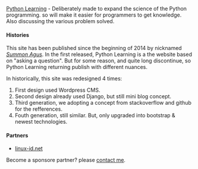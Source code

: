 [Python Learning](https://python.web.id) - Deliberately made to expand the science of the Python programming.
so will make it easier for programmers to get knowledge. Also discussing the various problem solved.

#### Histories

This site has been published since the beginning of 2014 by nicknamed _[Summon Agus](mailto:summon.agus@gmail.com)_.
In the first released, Python Learning is a the website based on "asking a question".
But for some reason, and quite long discontinue, so Python Learning returning publish with different nuances.

In historically, this site was redesigned 4 times:

1. First design used Wordpress CMS.
2. Second design already used Django, but still mini blog concept.
3. Third generation, we adopting a concept from stackoverflow and github for the refferences.
4. Fouth generation, still similar. But, only upgraded into bootstrap & newest technologies.


#### Partners

- [linux-id.net](http://linux-id.net)

Become a sponsore partner? please [contact me](mailto:summon.agus@gmail.com).
